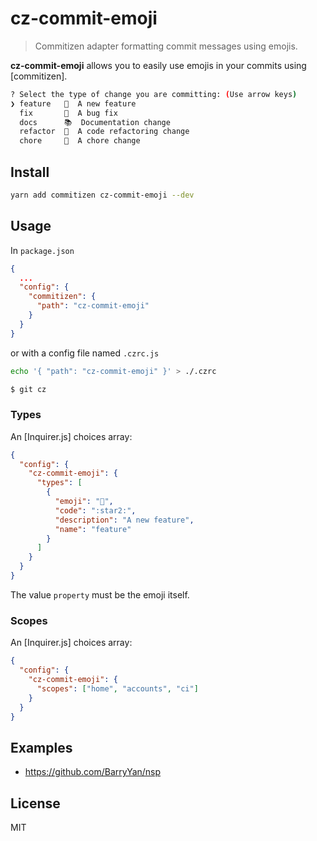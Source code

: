 # cz-commit-emoji

> Commitizen adapter formatting commit messages using emojis.

**cz-commit-emoji** allows you to easily use emojis in your commits using [commitizen].

```sh
? Select the type of change you are committing: (Use arrow keys)
❯ feature   🌟  A new feature
  fix       🐞  A bug fix
  docs      📚  Documentation change
  refactor  🎨  A code refactoring change
  chore     🔩  A chore change
```

## Install

```bash
yarn add commitizen cz-commit-emoji --dev
```

## Usage

In `package.json`
```json
{
  ...
  "config": {
    "commitizen": {
      "path": "cz-commit-emoji"
    }
  }
}
```
or with a config file named `.czrc.js`
```bash
echo '{ "path": "cz-commit-emoji" }' > ./.czrc
```

```sh
$ git cz
```

### Types

An [Inquirer.js] choices array:

```json
{
  "config": {
    "cz-commit-emoji": {
      "types": [
        {
          "emoji": "🌟",
          "code": ":star2:",
          "description": "A new feature",
          "name": "feature"
        }
      ]
    }
  }
}
```

The value `property` must be the emoji itself.

### Scopes

An [Inquirer.js] choices array:

```json
{
  "config": {
    "cz-commit-emoji": {
      "scopes": ["home", "accounts", "ci"]
    }
  }
}
```

## Examples

- https://github.com/BarryYan/nsp

## License

MIT
